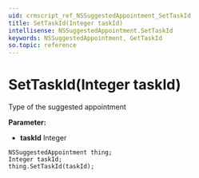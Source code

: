 ```yaml
---
uid: crmscript_ref_NSSuggestedAppointment_SetTaskId
title: SetTaskId(Integer taskId)
intellisense: NSSuggestedAppointment.SetTaskId
keywords: NSSuggestedAppointment, GetTaskId
so.topic: reference
---
```


# SetTaskId(Integer taskId)

Type of the suggested appointment

**Parameter:** 
* **taskId** Integer

```crmscript
NSSuggestedAppointment thing;
Integer taskId;
thing.SetTaskId(taskId);
```


